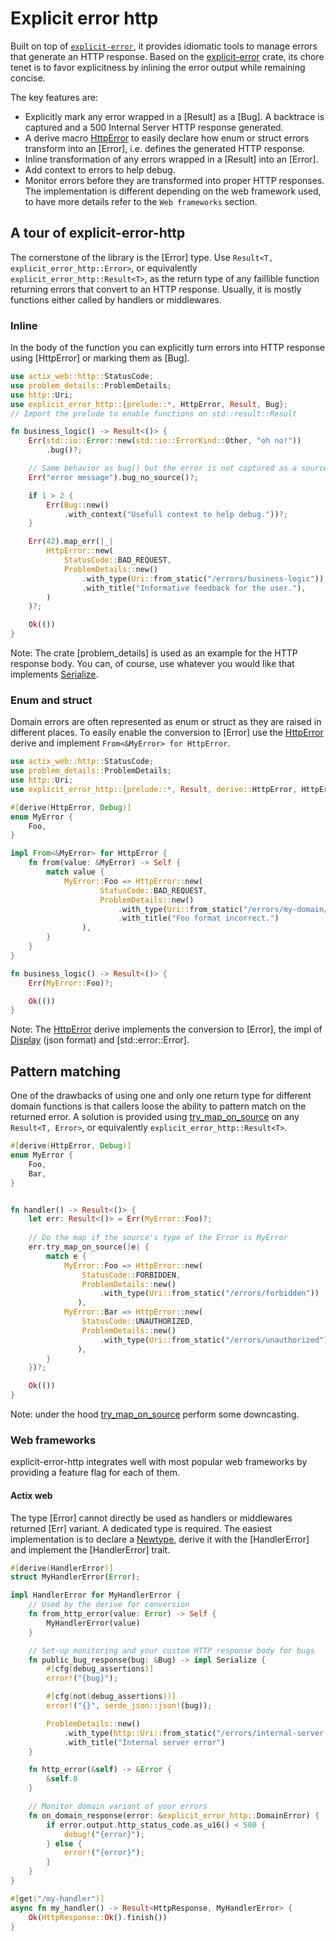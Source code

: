 Explicit error http
==============

<!-- cargo-rdme start -->

Built on top of [`explicit-error`](https://crates.io/crates/explicit-error), it provides idiomatic tools to manage errors that generate an HTTP response.
Based on the [explicit-error](explicit_error) crate, its chore tenet is to favor explicitness by inlining the error output while remaining concise.

The key features are:
- Explicitly mark any error wrapped in a [Result] as a [Bug]. A backtrace is captured and a 500 Internal Server HTTP response generated.
- A derive macro [HttpError](derive::HttpError) to easily declare how enum or struct errors transform into an [Error], i.e. defines the generated HTTP response.
- Inline transformation of any errors wrapped in a [Result] into an [Error].
- Add context to errors to help debug.
- Monitor errors before they are transformed into proper HTTP responses. The implementation is different depending on the web framework used, to have more details refer to the `Web frameworks` section.

## A tour of explicit-error-http

The cornerstone of the library is the [Error] type. Use `Result<T, explicit_error_http::Error>`, or equivalently `explicit_error_http::Result<T>`, as the return type of any faillible function returning errors that convert to an HTTP response.
Usually, it is mostly functions either called by handlers or middlewares.

### Inline

In the body of the function you can explicitly turn errors into HTTP response using [HttpError] or marking them as [Bug].

```rust
use actix_web::http::StatusCode;
use problem_details::ProblemDetails;
use http::Uri;
use explicit_error_http::{prelude::*, HttpError, Result, Bug};
// Import the prelude to enable functions on std::result::Result

fn business_logic() -> Result<()> {
    Err(std::io::Error::new(std::io::ErrorKind::Other, "oh no!"))
        .bug()?;

    // Same behavior as bug() but the error is not captured as a source because it does not implement `[std::error::Error]`
    Err("error message").bug_no_source()?;

    if 1 > 2 {
        Err(Bug::new()
            .with_context("Usefull context to help debug."))?;
    }

    Err(42).map_err(|_|
        HttpError::new(
            StatusCode::BAD_REQUEST,
            ProblemDetails::new()
                .with_type(Uri::from_static("/errors/business-logic"))
                .with_title("Informative feedback for the user."),
        )
    )?;

    Ok(())
}
```

Note: The crate [problem_details] is used as an example for the HTTP response body. You can, of course, use whatever you would like that implements [Serialize](serde::Serialize).

### Enum and struct

Domain errors are often represented as enum or struct as they are raised in different places.
To easily enable the conversion to [Error] use the [HttpError](derive::HttpError) derive and implement `From<&MyError> for HttpError`.

```rust
use actix_web::http::StatusCode;
use problem_details::ProblemDetails;
use http::Uri;
use explicit_error_http::{prelude::*, Result, derive::HttpError, HttpError};

#[derive(HttpError, Debug)]
enum MyError {
    Foo,
}

impl From<&MyError> for HttpError {
    fn from(value: &MyError) -> Self {
        match value {
            MyError::Foo => HttpError::new(
                    StatusCode::BAD_REQUEST,
                    ProblemDetails::new()
                        .with_type(Uri::from_static("/errors/my-domain/foo"))
                        .with_title("Foo format incorrect.")
                ),
        }
    }
}

fn business_logic() -> Result<()> {
    Err(MyError::Foo)?;

    Ok(())
}
```

Note: The [HttpError](derive::HttpError) derive implements the conversion to [Error], the impl of [Display](std::fmt::Display) (json format) and [std::error::Error].

## Pattern matching

One of the drawbacks of using one and only one return type for different domain functions is that callers loose the ability to pattern match on the returned error.
A solution is provided using [try_map_on_source](explicit_error::ResultError::try_map_on_source) on any `Result<T, Error>`, or equivalently `explicit_error_http::Result<T>`.

```rust
#[derive(HttpError, Debug)]
enum MyError {
    Foo,
    Bar,
}


fn handler() -> Result<()> {
    let err: Result<()> = Err(MyError::Foo)?;
    
    // Do the map if the source's type of the Error is MyError
    err.try_map_on_source(|e| {
        match e {
            MyError::Foo => HttpError::new(
                StatusCode::FORBIDDEN,
                ProblemDetails::new()
                    .with_type(Uri::from_static("/errors/forbidden"))
               ),
            MyError::Bar => HttpError::new(
                StatusCode::UNAUTHORIZED,
                ProblemDetails::new()
                    .with_type(Uri::from_static("/errors/unauthorized"))
               ),
        }
    })?;

    Ok(())
}
```

Note: under the hood [try_map_on_source](explicit_error::ResultError::try_map_on_source) perform some downcasting.

### Web frameworks

explicit-error-http integrates well with most popular web frameworks by providing a feature flag for each of them.

#### Actix web

The type [Error] cannot directly be used as handlers or middlewares returned [Err] variant. A dedicated type is required.
The easiest implementation is to declare a [Newtype](https://doc.rust-lang.org/rust-by-example/generics/new_types.html),
derive it with the [HandlerError] and implement the [HandlerError] trait.

```rust
#[derive(HandlerError)]
struct MyHandlerError(Error);

impl HandlerError for MyHandlerError {
    // Used by the derive for conversion
    fn from_http_error(value: Error) -> Self {
        MyHandlerError(value)
    }

    // Set-up monitoring and your custom HTTP response body for bugs
    fn public_bug_response(bug: &Bug) -> impl Serialize {
        #[cfg(debug_assertions)]
        error!("{bug}");

        #[cfg(not(debug_assertions))]
        error!("{}", serde_json::json!(bug));

        ProblemDetails::new()
            .with_type(http::Uri::from_static("/errors/internal-server-error"))
            .with_title("Internal server error")
    }

    fn http_error(&self) -> &Error {
        &self.0
    }

    // Monitor domain variant of your errors
    fn on_domain_response(error: &explicit_error_http::DomainError) {
        if error.output.http_status_code.as_u16() < 500 {
            debug!("{error}");
        } else {
            error!("{error}");
        }
    }
}

#[get("/my-handler")]
async fn my_handler() -> Result<HttpResponse, MyHandlerError> {
    Ok(HttpResponse::Ok().finish())
}
```

<!-- cargo-rdme end -->
